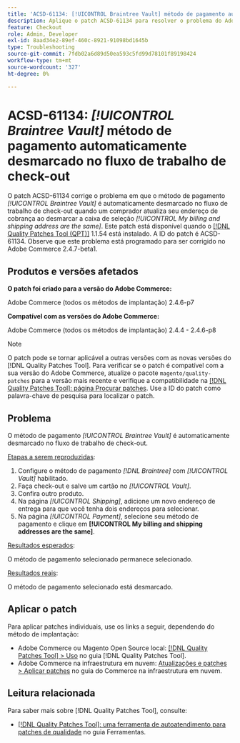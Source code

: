 ```yaml
---
title: 'ACSD-61134: [!UICONTROL Braintree Vault] método de pagamento automaticamente desmarcado no fluxo de trabalho de check-out'
description: Aplique o patch ACSD-61134 para resolver o problema do Adobe Commerce em que o método de pagamento *[!UICONTROL Braintree Vault]* é automaticamente desmarcado no fluxo de trabalho de check-out quando um comprador atualiza o endereço de cobrança ao desmarcar a caixa de seleção *[!UICONTROL My billing and shipping address are the same]*.
feature: Checkout
role: Admin, Developer
exl-id: 8aad34e2-89ef-460c-8921-91098bd1645b
type: Troubleshooting
source-git-commit: 7fdb02a6d89d50ea593c5fd99d78101f89198424
workflow-type: tm+mt
source-wordcount: '327'
ht-degree: 0%

---
```


# ACSD-61134: *[!UICONTROL Braintree Vault]* método de pagamento automaticamente desmarcado no fluxo de trabalho de check-out

O patch ACSD-61134 corrige o problema em que o método de pagamento *[!UICONTROL Braintree Vault]* é automaticamente desmarcado no fluxo de trabalho de check-out quando um comprador atualiza seu endereço de cobrança ao desmarcar a caixa de seleção *[!UICONTROL My billing and shipping address are the same]*. Este patch está disponível quando o [[!DNL Quality Patches Tool (QPT)]](https://experienceleague.adobe.com/en/docs/commerce-operations/tools/quality-patches-tool/quality-patches-tool-to-self-serve-quality-patches) 1.1.54 está instalado. A ID do patch é ACSD-61134. Observe que este problema está programado para ser corrigido no Adobe Commerce 2.4.7-beta1.

## Produtos e versões afetados

**O patch foi criado para a versão do Adobe Commerce:**

Adobe Commerce (todos os métodos de implantação) 2.4.6-p7

**Compatível com as versões do Adobe Commerce:**

Adobe Commerce (todos os métodos de implantação) 2.4.4 - 2.4.6-p8

>[!NOTE]
>
>O patch pode se tornar aplicável a outras versões com as novas versões do [!DNL Quality Patches Tool]. Para verificar se o patch é compatível com a sua versão do Adobe Commerce, atualize o pacote `magento/quality-patches` para a versão mais recente e verifique a compatibilidade na [[!DNL Quality Patches Tool]: página Procurar patches](https://experienceleague.adobe.com/tools/commerce-quality-patches/index.html). Use a ID do patch como palavra-chave de pesquisa para localizar o patch.

## Problema

O método de pagamento *[!UICONTROL Braintree Vault]* é automaticamente desmarcado no fluxo de trabalho de check-out.

<u>Etapas a serem reproduzidas</u>:

1. Configure o método de pagamento *[!DNL Braintree]* com *[!UICONTROL Vault]* habilitado.
1. Faça check-out e salve um cartão no *[!UICONTROL Vault]*.
1. Confira outro produto.
1. Na página *[!UICONTROL Shipping]*, adicione um novo endereço de entrega para que você tenha dois endereços para selecionar.
1. Na página *[!UICONTROL Payment]*, selecione seu método de pagamento e clique em **[!UICONTROL My billing and shipping addresses are the same]**.

<u>Resultados esperados</u>:

O método de pagamento selecionado permanece selecionado.

<u>Resultados reais</u>:

O método de pagamento selecionado está desmarcado.

## Aplicar o patch

Para aplicar patches individuais, use os links a seguir, dependendo do método de implantação:

* Adobe Commerce ou Magento Open Source local: [[!DNL Quality Patches Tool] > Uso](/help/tools/quality-patches-tool/usage.md) no guia [!DNL Quality Patches Tool].
* Adobe Commerce na infraestrutura em nuvem: [Atualizações e patches > Aplicar patches](https://experienceleague.adobe.com/docs/commerce-cloud-service/user-guide/develop/upgrade/apply-patches.html) no guia do Commerce na infraestrutura em nuvem.

## Leitura relacionada

Para saber mais sobre [!DNL Quality Patches Tool], consulte:

* [[!DNL Quality Patches Tool]: uma ferramenta de autoatendimento para patches de qualidade](/help/tools/quality-patches-tool/quality-patches-tool-to-self-serve-quality-patches.md) no guia Ferramentas.
